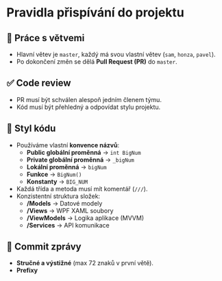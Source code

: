 # Pravidla přispívání do projektu

## 🔄 Práce s větvemi
- Hlavní větev je `master`, každý má svou vlastní větev (`sam`, `honza`, `pavel`).
- Po dokončení změn se dělá **Pull Request (PR)** do `master`.

## ✅ Code review
- PR musí být schválen alespoň jedním členem týmu.
- Kód musí být přehledný a odpovídat stylu projektu.

## 📏 Styl kódu
- Používáme vlastní **konvence názvů**:
  - **Public globální proměnná** → `int BigNum`
  - **Private globální proměnná** → `_bigNum`
  - **Lokální proměnná** → `bigNum`
  - **Funkce** → `BigNum()`
  - **Konstanty** → `BIG_NUM`
- Každá třída a metoda musí mít komentář (`///`).
- Konzistentní struktura složek:
  - **/Models** → Datové modely
  - **/Views** → WPF XAML soubory
  - **/ViewModels** → Logika aplikace (MVVM)
  - **/Services** → API komunikace

## 🚀 Commit zprávy
- **Stručné a výstižné** (max 72 znaků v první větě).
- **Prefixy**
